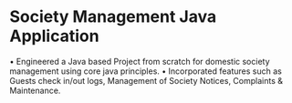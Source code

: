 # Society Management Java Application

• Engineered a Java based Project from scratch for domestic society management using core java principles.
• Incorporated features such as Guests check in/out logs, Management of Society Notices, Complaints & Maintenance. 
